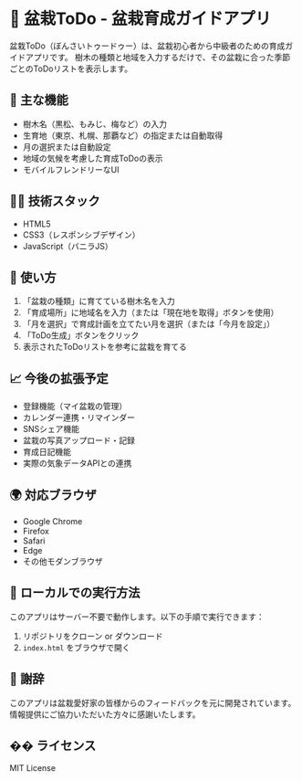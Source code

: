 # 🌱 盆栽ToDo - 盆栽育成ガイドアプリ

盆栽ToDo（ぼんさいトゥードゥー）は、盆栽初心者から中級者のための育成ガイドアプリです。
樹木の種類と地域を入力するだけで、その盆栽に合った季節ごとのToDoリストを表示します。

## 🌟 主な機能

- 樹木名（黒松、もみじ、梅など）の入力
- 生育地（東京、札幌、那覇など）の指定または自動取得
- 月の選択または自動設定
- 地域の気候を考慮した育成ToDoの表示
- モバイルフレンドリーなUI

## 🧑‍💻 技術スタック

- HTML5
- CSS3（レスポンシブデザイン）
- JavaScript（バニラJS）

## 📱 使い方

1. 「盆栽の種類」に育てている樹木名を入力
2. 「育成場所」に地域名を入力（または「現在地を取得」ボタンを使用）
3. 「月を選択」で育成計画を立てたい月を選択（または「今月を設定」）
4. 「ToDo生成」ボタンをクリック
5. 表示されたToDoリストを参考に盆栽を育てる

## 📈 今後の拡張予定

- 登録機能（マイ盆栽の管理）
- カレンダー連携・リマインダー
- SNSシェア機能
- 盆栽の写真アップロード・記録
- 育成日記機能
- 実際の気象データAPIとの連携

## 🌍 対応ブラウザ

- Google Chrome
- Firefox
- Safari
- Edge
- その他モダンブラウザ

## 🔧 ローカルでの実行方法

このアプリはサーバー不要で動作します。以下の手順で実行できます：

1. リポジトリをクローン or ダウンロード
2. `index.html` をブラウザで開く

## 🙏 謝辞

このアプリは盆栽愛好家の皆様からのフィードバックを元に開発されています。
情報提供にご協力いただいた方々に感謝いたします。

## �� ライセンス

MIT License 